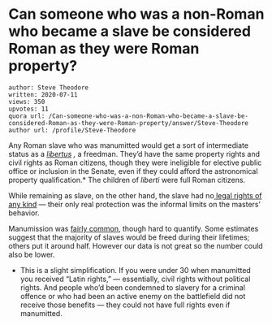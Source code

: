 # Can someone who was a non-Roman who became a slave be considered Roman as they were Roman property?

	author: Steve Theodore
	written: 2020-07-11
	views: 350
	upvotes: 11
	quora url: /Can-someone-who-was-a-non-Roman-who-became-a-slave-be-considered-Roman-as-they-were-Roman-property/answer/Steve-Theodore
	author url: /profile/Steve-Theodore


Any Roman slave who was manumitted would get a sort of intermediate status as a _[libertus](http://penelope.uchicago.edu/Thayer/E/Roman/Texts/secondary/SMIGRA*/Libertus.html)_ _,_ a freedman. They’d have the same property rights and civil rights as Roman citizens, though they were ineligible for elective public office or inclusion in the Senate, even if they could afford the astronomical property qualification.* The children of _liberti_ were full Roman citizens.

While remaining as slave, on the other hand, the slave had no[ legal rights of any kind](https://www.quora.com/Could-Romans-do-whatever-they-want-with-their-slaves/answer/Steve-Theodore?ch=10&share=e5d83736&srid=zLvM) — their only real protection was the informal limits on the masters’ behavior.

Manumission was [fairly common](https://ancientimes.blogspot.com/2016/03/roman-slavery-and-rate-of-manumission.html), though hard to quantify. Some estimates suggest that the majority of slaves would be freed during their lifetimes; others put it around half. However our data is not great so the number could also be lower.



* This is a slight simplification. If you were under 30 when manumitted you received “Latin rights,” — essentially, civil rights without political rights. And people who’d been condemned to slavery for a criminal offence or who had been an active enemy on the battlefield did not receive those benefits — they could not have full rights even if manumitted.

